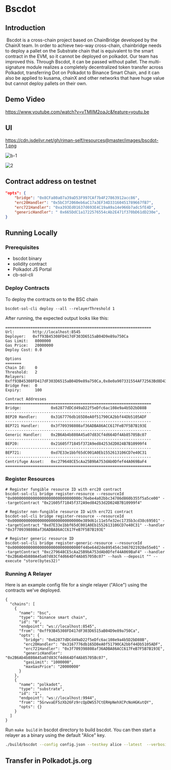 # Bscdot

## Introduction

​		Bscdot is a cross-chain project based on ChainBridge developed by the ChainX team. In order to achieve two-way cross-chain, chainbridge needs to deploy a pallet on the Substrate chain that is equivalent to the smart contract in the EVM, so it cannot be deployed on polkadot. Our team has improved this. Through Bscdot, it can be passed without pallet. The multi-signature module realizes a completely decentralized token transfer across Polkadot, transferring Dot on Polkadot to Binance Smart Chain, and it can also be applied to kusama, chainX and other networks that have huge value but cannot deploy pallets on their own.

## Demo Video

https://www.youtube.com/watch?v=vTMIlM2oaJc&feature=youtu.be

## UI

https://cdn.jsdelivr.net/gh/rjman-self/resources@master/images/bscdot-1.png

![b-1](https://cdn.jsdelivr.net/gh/rjman-self/resources@master/images/bscdot-1.png)

![2](https://cdn.jsdelivr.net/gh/rjman-self/resources@master/images/bscdot-2.png)

## Contract address on testnet

```json
"opts": {
    "bridge": "0x8CFa80a07a39aD53F997CAf7b4F27863912acc86",
    "erc20Handler": "0x5bC3f2060eb6aC17a3EF34D33160451789667fB7",
    "erc721Handler": "0xa393Ed01637d693E4C19aA9a14e966b7adc5fE4D",
    "genericHandler": " 0x665DdC1a1722576554cAb2E471f370bD61dD230e",
}
```

## Running Locally

### Prerequisites

- bscdot binary
- solidity contract
- Polkadot JS Portal
- cb-sol-cli

### Deploy Contracts

To deploy the contracts on to the BSC chain

```
bscdot-sol-cli deploy --all --relayerThreshold 1
```

After running, the expected output looks like this:

```
================================================================
Url:        http://localhost:8545
Deployer:   0xff93B45308FD417dF303D6515aB04D9e89a750Ca
Gas Limit:   8000000
Gas Price:   20000000
Deploy Cost: 0.0

Options
=======
Chain Id:    0
Threshold:   2
Relayers:    0xff93B45308FD417dF303D6515aB04D9e89a750Ca,0x8e0a907331554AF72563Bd8D43051C2E64Be5d35,0x24962717f8fA5BA3b931bACaF9ac03924EB475a0,0x148FfB2074A9e59eD58142822b3eB3fcBffb0cd7,0x4CEEf6139f00F9F4535Ad19640Ff7A0137708485
Bridge Fee:  0
Expiry:      100

Contract Addresses
================================================================
Bridge:             0x62877dDCd49aD22f5eDfc6ac108e9a4b5D2bD88B
----------------------------------------------------------------
BEP20 Handler:      0x3167776db165D8eA0f51790CA2bbf44Db5105ADF
----------------------------------------------------------------
BEP721 Handler:     0x3f709398808af36ADBA86ACC617FeB7F5B7B193E
----------------------------------------------------------------
Generic Handler:    0x2B6Ab4b880A45a07d83Cf4d664Df4Ab85705Bc07
----------------------------------------------------------------
BEP20:              0x21605f71845f372A9ed84253d2D024B7B10999f4
----------------------------------------------------------------
BEP721:             0xd7E33e1bbf65dC001A0Eb1552613106CD7e40C31
----------------------------------------------------------------
Centrifuge Asset:   0xc279648CE5cAa25B9bA753dAb0Dfef44A069BaF4
================================================================
```

### Register Resources

```
# Register fungible resource ID with erc20 contract
bscdot-sol-cli bridge register-resource --resourceId "0x000000000000000000000000000000c76ebe4a02bbc34786d860b355f5a5ce00" --targetContract "0x21605f71845f372A9ed84253d2D024B7B10999f4"

# Register non-fungible resource ID with erc721 contract
bscdot-sol-cli bridge register-resource --resourceId "0x000000000000000000000000000000e389d61c11e5fe32ec1735b3cd38c69501" --targetContract "0xd7E33e1bbf65dC001A0Eb1552613106CD7e40C31" --handler "0x3f709398808af36ADBA86ACC617FeB7F5B7B193E"

# Register generic resource ID
bscdot-sol-cli bridge register-generic-resource --resourceId "0x000000000000000000000000000000f44be64d2de895454c3467021928e55e01" --targetContract "0xc279648CE5cAa25B9bA753dAb0Dfef44A069BaF4" --handler "0x2B6Ab4b880A45a07d83Cf4d664Df4Ab85705Bc07" --hash --deposit "" --execute "store(bytes32)"
```

### Running A Relayer

Here is an example config file for a single relayer ("Alice") using the contracts we've deployed.

```
{
  "chains": [
    {
      "name": "bsc",
      "type": "binance smart chain",
      "id": "0",
      "endpoint": "ws://localhost:8545",
      "from": "0xff93B45308FD417dF303D6515aB04D9e89a750Ca",
      "opts": {
        "bridge": "0x62877dDCd49aD22f5eDfc6ac108e9a4b5D2bD88B",
        "erc20Handler": "0x3167776db165D8eA0f51790CA2bbf44Db5105ADF",
        "erc721Handler": "0x3f709398808af36ADBA86ACC617FeB7F5B7B193E",
        "genericHandler": "0x2B6Ab4b880A45a07d83Cf4d664Df4Ab85705Bc07",
        "gasLimit": "1000000",
        "maxGasPrice": "20000000"
      }
    },
    {
      "name": "polkadot",
      "type": "substrate",
      "id": "1",
      "endpoint": "ws://localhost:9944",
      "from": "5GrwvaEF5zXb26Fz9rcQpDWS57CtERHpNehXCPcNoHGKutQY",
      "opts": {}
    }
  ]
}
```

Run `make build` in bscdot directory to build bscdot. You can then start a relayer as a binary using the default "Alice" key.

```bash
./build/bscdot --config config.json --testkey alice --latest  --verbosity trace
```

## Transfer in Polkadot.js.org